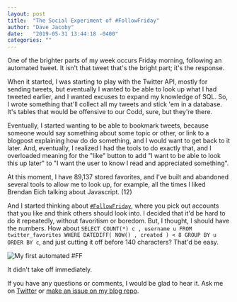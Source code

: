 ```yaml
---
layout: post
title:  "The Social Experiment of #FollowFriday"
author: "Dave Jacoby"
date:   "2019-05-31 13:44:18 -0400"
categories: ""
---
```


One of the brighter parts of my week occurs Friday morning, following an automated tweet. It isn't that tweet that's the bright part; it's the response.

When it started, I was starting to play with the Twitter API, mostly for sending tweets, but eventually I wanted to be able to look up what I had tweeted earlier, and I wanted excuses to expand my knowledge of SQL. So, I wrote something that'll collect all my tweets and stick 'em in a database. It's tables that would be offensive to our Codd, sure, but they're there.

Eventually, I started wanting to be able to bookmark tweets, because someone would say something about some topic or other, or link to a blogpost explaining how do do something, and I would want to get back to it later. And, eventually, I realized I had the tools to do exactly that, and I overloaded meaning for the "like" button to add "I want to be able to look this up later" to "I want the user to know I read and appreciated something".

At this moment, I have 89,137 stored favorites, and I've built and abandoned several tools to allow me to look up, for example, all the times I liked Brendan Eich talking about Javascript. (12)

And I started thinking about [`#FollowFriday`](https://twitter.com/hashtag/followfriday?lang=en), where you pick out accounts that you like and think others should look into. I decided that it'd be hard to do it repeatedly, without favoritism or boredom. But, I thought, I should have the numbers. How about `SELECT COUNT(*) c , username u FROM twitter_favorites WHERE DATEDIFF( NOW() , created ) < 8 GROUP BY u ORDER BY c`, and just cutting it off before 140 characters? That'd be easy.

![My first automated #FF](https://jacoby.github.io/images/first_ff.png)

It didn't take off immediately.

If you have any questions or comments, I would be glad to hear it. Ask me on [Twitter](https://twitter.com/jacobydave) or [make an issue on my blog repo](https://github.com/jacoby/jacoby.github.io).


